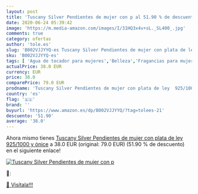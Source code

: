 ```yaml
---
layout: post
title: 'Tuscany Silver Pendientes de mujer con p al 51.90 % de descuento'
date: 2020-06-24 05:39:42
image: 'https://m.media-amazon.com/images/I/31HQ3x4v+sL._SL400_.jpg'
comments: true
category: ofertas
author: 'tole.es'
slug: 'B002VJJYYQ-es Tuscany Silver Pendientes de mujer con plata de ley...'
sku: 'B002VJJYYQ-es'
tags: [ 'Agua de tocador para mujeres','Belleza','Fragancias para mujeres','Instrumentos de percusión para niños','Instrumentos musicales para niños','Juguetes','Juguetes y juegos','Perfumes y fragancias','Productos para el cuidado de la piel','Sets y juegos para el cuidado de la piel','de','ley','plata', ]
actualPrice: 38.0 EUR
currency: EUR
price: 38.0
comparePrice: 79.0 EUR
prodname: 'Tuscany Silver Pendientes de mujer con plata de ley  925/1000  y ónice'
country: 'es'
flag: '🇪🇸'
brand: ''
buyurl: 'https://www.amazon.es/dp/B002VJJYYQ/?tag=tolees-21'
descuento: '51.90'
average: '38.0'
---
```


Ahora mismo tienes [Tuscany Silver Pendientes de mujer con plata de ley  925/1000  y ónice](https://www.amazon.es/dp/B002VJJYYQ/?tag=tolees-21) a 38.0 EUR (original: 79.0 EUR) (51.90 %  de descuento) en el siguiente enlace!

[![Tuscany Silver Pendientes de mujer con p](https://m.media-amazon.com/images/I/31HQ3x4v+sL._SL400_.jpg)](https://www.amazon.es/dp/B002VJJYYQ/?tag=tolees-21)

🔎:


[🛒 Visítala!!!](https://www.amazon.es/dp/B002VJJYYQ/?tag=tolees-21)
